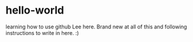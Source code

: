 # hello-world
learning how to use github
Lee here. Brand new at all of this and following instructions to write in here. :)
